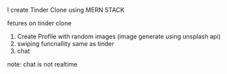 I create Tinder Clone using MERN STACK

fetures on tinder clone

1. Create Profile with random images (image generate using unsplash api)
2. swiping funcnallity same as tinder
3. chat 

note: chat is not realtime
